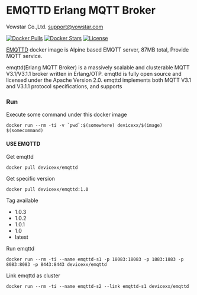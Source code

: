 # EMQTTD Erlang MQTT Broker

Vowstar Co.,Ltd. <support@vowstar.com>

[![Docker Pulls](https://img.shields.io/docker/pulls/devicexx/emqttd.svg)](https://hub.docker.com/r/devicexx/emqttd/) [![Docker Stars](https://img.shields.io/docker/stars/devicexx/emqttd.svg)](https://hub.docker.com/r/devicexx/emqttd/) [![License](https://img.shields.io/badge/license-MIT-blue.svg?style=flat)](https://github.com/vowstar/esp8266/blob/master/LICENSE)

[EMQTTD](https://hub.docker.com/r/devicexx/emqttd/) docker image is Alpine based EMQTT server, 87MB total, Provide MQTT service. 

emqttd(Erlang MQTT Broker) is a massively scalable and clusterable MQTT V3.1/V3.1.1 broker written in Erlang/OTP.
emqttd is fully open source and licensed under the Apache Version 2.0. emqttd implements both MQTT V3.1 and V3.1.1 protocol specifications, and supports

### Run

Execute some command under this docker image

``docker run --rm -ti -v `pwd`:$(somewhere) devicexx/$(image) $(somecommand)``

#### USE EMQTTD

Get emqttd

``docker pull devicexx/emqttd``

Get specific version

``docker pull devicexx/emqttd:1.0``

Tag available

- 1.0.3
- 1.0.2
- 1.0.1
- 1.0
- latest 

Run emqttd

``docker run --rm -ti --name emqttd-s1 -p 18083:18083 -p 1883:1883 -p 8083:8083 -p 8443:8443 devicexx/emqttd``

Link emqttd as cluster

``docker run --rm -ti --name emqttd-s2 --link emqttd-s1 devicexx/emqttd``

